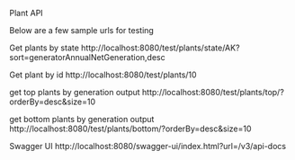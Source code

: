Plant API

Below are a few sample urls for testing

Get plants  by state
http://localhost:8080/test/plants/state/AK?sort=generatorAnnualNetGeneration,desc

Get plant by id
http://localhost:8080/test/plants/10

get top plants by generation output
http://localhost:8080/test/plants/top/?orderBy=desc&size=10

get bottom plants by generation output
http://localhost:8080/test/plants/bottom/?orderBy=desc&size=10

Swagger UI
http://localhost:8080/swagger-ui/index.html?url=/v3/api-docs
